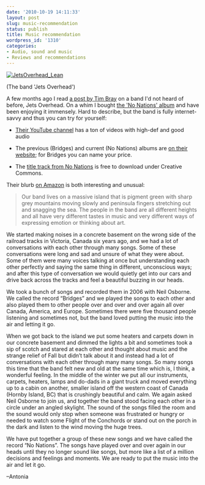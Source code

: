 ```yaml
---
date: '2010-10-19 14:11:33'
layout: post
slug: music-recommendation
status: publish
title: Music recommendation
wordpress_id: '1310'
categories:
- Audio, sound and music
- Reviews and recommendations
---
```


[![JetsOverhead_Lean](http://fnord.phfactor.net/wp-content/uploads/2010/10/JetsOverhead_Lean.jpg)](http://fnord.phfactor.net/wp-content/uploads/2010/10/JetsOverhead_Lean.jpg)

(The band 'Jets Overhead')

A few months ago I read [a post by Tim Bray](http://www.tbray.org/ongoing/When/201x/2010/05/03/Jets-Overhead) on a band I'd not heard of before, Jets Overhead. On a whim I bought [the 'No Nations' album](http://jetsoverhead.bandcamp.com/album/no-nations) and have been enjoying it immensely. Hard to describe, but the band is fully internet-savvy and thus you can try for yourself:



	
  * [Their YouTube channel](http://www.youtube.com/user/jetsoverhead) has a ton of videos with high-def and good audio

	
  * The previous (Bridges) and current (No Nations) albums are [on their website](http://jetsoverhead.com/); for Bridges you can name your price.

	
  * The [title track from No Nations](http://jetsoverhead.bandcamp.com/track/no-nations) is free to download under Creative Commons.


Their blurb [on Amazon](http://www.amazon.com/Jets-Overhead/e/B000APSWAU/ref=sr_tc_2_0?qid=1287521265&sr=1-2-ent) is both interesting and unusual:


> Our band lives on a massive island that is pigment green with sharp grey mountains moving slowly and peninsula fingers stretching out and snagging the sea. The people in the band are all different heights and all have very different tastes in music and very different ways of expressing emotion or thinking about art.

We started making noises in a concrete basement on the wrong side of the railroad tracks in Victoria, Canada six years ago, and we had a lot of conversations with each other through many songs. Some of these conversations were long and sad and unsure of what they were about. Some of them were many voices talking at once but understanding each other perfectly and saying the same thing in different, unconscious ways; and after this type of conversation we would quietly get into our cars and drive back across the tracks and feel a beautiful buzzing in our heads.

We took a bunch of songs and recorded them in 2006 with Neil Osborne. We called the record “Bridges” and we played the songs to each other and also played them to other people over and over and over again all over Canada, America, and Europe. Sometimes there were five thousand people listening and sometimes not, but the band loved putting the music into the air and letting it go.

When we got back to the island we put some heaters and carpets down in our concrete basement and dimmed the lights a bit and sometimes took a sip of scotch and stared at each other and thought about music and the strange relief of Fall but didn’t talk about it and instead had a lot of conversations with each other through many many songs. So many songs this time that the band felt new and old at the same time which is, I think, a wonderful feeling. In the middle of the winter we put all our instruments, carpets, heaters, lamps and do-dads in a giant truck and moved everything up to a cabin on another, smaller island off the western coast of Canada (Hornby Island, BC) that is crushingly beautiful and calm. We again asked Neil Osborne to join us, and together the band stood facing each other in a circle under an angled skylight. The sound of the songs filled the room and the sound would only stop when someone was frustrated or hungry or needed to watch some Flight of the Conchords or stand out on the porch in the dark and listen to the wind moving the huge trees.

We have put together a group of these new songs and we have called the record “No Nations”. The songs have played over and over again in our heads until they no longer sound like songs, but more like a list of a million decisions and feelings and moments. We are ready to put the music into the air and let it go.

–Antonia
